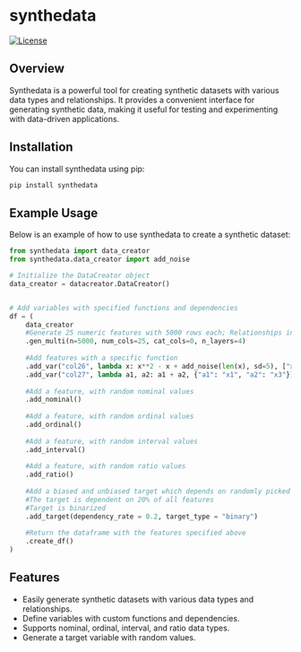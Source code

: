 # synthedata

[![License](https://img.shields.io/badge/license-MIT-blue.svg)](https://opensource.org/licenses/MIT)

## Overview

Synthedata is a powerful tool for creating synthetic datasets with various data types and relationships. It provides a convenient interface for generating synthetic data, making it useful for testing and experimenting with data-driven applications.

## Installation

You can install synthedata using pip:
```bash
pip install synthedata
```
## Example Usage

Below is an example of how to use synthedata to create a synthetic dataset:

```python
from synthedata import data_creator
from synthedata.data_creator import add_noise

# Initialize the DataCreator object
data_creator = datacreator.DataCreator()


# Add variables with specified functions and dependencies
df = (
    data_creator
	#Generate 25 numeric features with 5000 rows each; Relationships include level 1 - level 4 
	.gen_multi(n=5000, num_cols=25, cat_cols=0, n_layers=4)
	
	#Add features with a specific function
    .add_var("col26", lambda x: x**2 - x + add_noise(len(x), sd=5), ["x1"])
    .add_var("col27", lambda a1, a2: a1 + a2, {"a1": "x1", "a2": "x3"})
	
    #Add a feature, with random nominal values
    .add_nominal()
	
	#Add a feature, with random ordinal values
    .add_ordinal()
	
	#Add a feature, with random interval values
    .add_interval()
	
	#Add a feature, with random ratio values
    .add_ratio()
	
    #Add a biased and unbiased target which depends on randomly picked features
	#The target is dependent on 20% of all features
	#Target is binarized
    .add_target(dependency_rate = 0.2, target_type = "binary")
	
	#Return the dataframe with the features specified above
    .create_df()
)

```

## Features
- Easily generate synthetic datasets with various data types and relationships.
- Define variables with custom functions and dependencies.
- Supports nominal, ordinal, interval, and ratio data types.
- Generate a target variable with random values.
